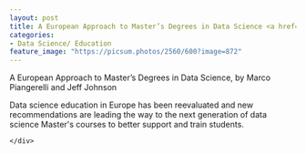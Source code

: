 ```yaml
---
layout: post
title: A European Approach to Master’s Degrees in Data Science <a href="https://www.kdnuggets.com/2019/11/top-stories-2019-oct.html" img src="/tkb-1910-g.png" width=80 alt="Gold Blog" align="right"> </a>
categories:
- Data Science/ Education
feature_image: "https://picsum.photos/2560/600?image=872"
---
```

A European Approach to Master’s Degrees in Data Science, by Marco Piangerelli and Jeff Johnson


<a href="https://www.kdnuggets.com/2019/11/top-stories-2019-oct.html" img src="/tkb-1910-g.png" width=94 alt="Gold Blog" align="right"> </a>


Data science education in Europe has been reevaluated and new recommendations are leading the way to the next generation of data science Master's courses to better support and train students.

<div class="feature" style="background-image: url(https://picsum.photos/2560/600?image=872)">
    <div class="container  typeset">
      

    </div>
  </div>
